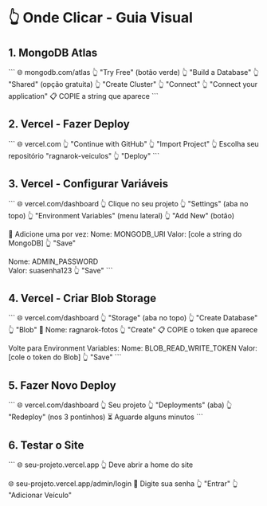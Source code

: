 # 👆 Onde Clicar - Guia Visual

## 1. MongoDB Atlas
\`\`\`
🌐 mongodb.com/atlas
👆 "Try Free" (botão verde)
👆 "Build a Database" 
👆 "Shared" (opção gratuita)
👆 "Create Cluster"
👆 "Connect" 
👆 "Connect your application"
📋 COPIE a string que aparece
\`\`\`

## 2. Vercel - Fazer Deploy
\`\`\`
🌐 vercel.com
👆 "Continue with GitHub"
👆 "Import Project"
👆 Escolha seu repositório "ragnarok-veiculos"
👆 "Deploy"
\`\`\`

## 3. Vercel - Configurar Variáveis
\`\`\`
🌐 vercel.com/dashboard
👆 Clique no seu projeto
👆 "Settings" (aba no topo)
👆 "Environment Variables" (menu lateral)
👆 "Add New" (botão)

📝 Adicione uma por vez:
   Nome: MONGODB_URI
   Valor: [cole a string do MongoDB]
   👆 "Save"

   Nome: ADMIN_PASSWORD  
   Valor: suasenha123
   👆 "Save"
\`\`\`

## 4. Vercel - Criar Blob Storage
\`\`\`
🌐 vercel.com/dashboard
👆 "Storage" (aba no topo)
👆 "Create Database"
👆 "Blob" 
📝 Nome: ragnarok-fotos
👆 "Create"
📋 COPIE o token que aparece

Volte para Environment Variables:
   Nome: BLOB_READ_WRITE_TOKEN
   Valor: [cole o token do Blob]
   👆 "Save"
\`\`\`

## 5. Fazer Novo Deploy
\`\`\`
🌐 vercel.com/dashboard
👆 Seu projeto
👆 "Deployments" (aba)
👆 "Redeploy" (nos 3 pontinhos)
⏳ Aguarde alguns minutos
\`\`\`

## 6. Testar o Site
\`\`\`
🌐 seu-projeto.vercel.app
👆 Deve abrir a home do site

🌐 seu-projeto.vercel.app/admin/login
📝 Digite sua senha
👆 "Entrar"
👆 "Adicionar Veículo"
